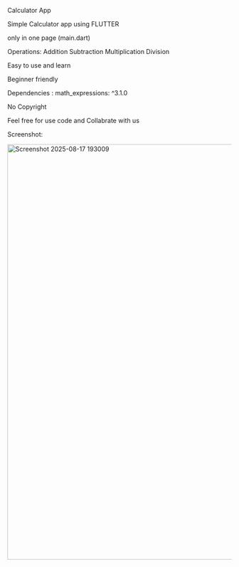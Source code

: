Calculator App

Simple Calculator app using FLUTTER 

only in one page (main.dart)

Operations:
Addition 
Subtraction
Multiplication
Division

Easy to use and learn

Beginner friendly

Dependencies :   math_expressions: ^3.1.0

No Copyright

Feel free for use code and Collabrate with us

Screenshot:

<img width="609" height="934" alt="Screenshot 2025-08-17 193009" src="https://github.com/user-attachments/assets/c2a757d5-1c62-44b3-a4b7-b5b957adabe2" />
